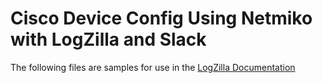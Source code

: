 # Cisco Device Config Using Netmiko with LogZilla and Slack

The following files are samples for use in the [LogZilla Documentation](https://docs.logzilla.net/02_Creating_Triggers/03_Trigger_Scripts/)
